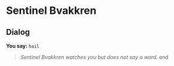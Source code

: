 # Sentinel Bvakkren
## Dialog

**You say:** `hail`



>*Sentinel Bvakkren watches you but does not say a word.*
end
